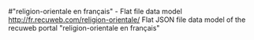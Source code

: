 #"religion-orientale en français" - Flat file data model
http://fr.recuweb.com/religion-orientale/
Flat JSON file data model of the recuweb portal "religion-orientale en français"
